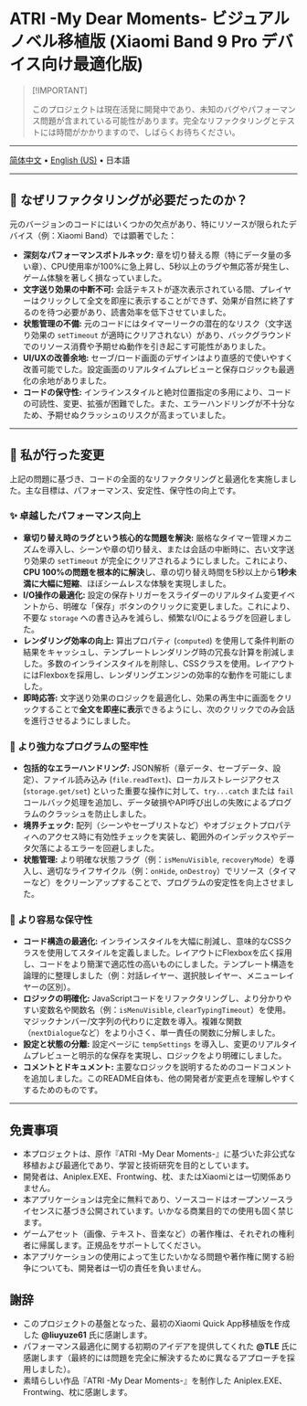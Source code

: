 # ATRI -My Dear Moments- ビジュアルノベル移植版 (Xiaomi Band 9 Pro デバイス向け最適化版)

> \[!IMPORTANT]
> 
> このプロジェクトは現在活発に開発中であり、未知のバグやパフォーマンス問題が含まれている可能性があります。完全なリファクタリングとテストには時間がかかりますので、しばらくお待ちください。

---

[简体中文](/README.md) • [English (US)](/README.en_US.md) • 日本語

---

## 🤔 なぜリファクタリングが必要だったのか？

元のバージョンのコードにはいくつかの欠点があり、特にリソースが限られたデバイス（例：Xiaomi Band）では顕著でした：

*   **深刻なパフォーマンスボトルネック:** 章を切り替える際（特にデータ量の多い章）、CPU使用率が100%に急上昇し、5秒以上のラグや無応答が発生し、ゲーム体験を著しく損なっていました。
*   **文字送り効果の中断不可:** 会話テキストが逐次表示されている間、プレイヤーはクリックして全文を即座に表示することができず、効果が自然に終了するのを待つ必要があり、読書効率を低下させていました。
*   **状態管理の不備:** 元のコードにはタイマーリークの潜在的なリスク（文字送り効果の `setTimeout` が適時にクリアされない）があり、バックグラウンドでのリソース消費や予期せぬ動作を引き起こす可能性がありました。
*   **UI/UXの改善余地:** セーブ/ロード画面のデザインはより直感的で使いやすく改善可能でした。設定画面のリアルタイムプレビューと保存ロジックも最適化の余地がありました。
*   **コードの保守性:** インラインスタイルと絶対位置指定の多用により、コードの可読性、変更、拡張が困難でした。また、エラーハンドリングが不十分なため、予期せぬクラッシュのリスクが高まっていました。

---

## 🔧 私が行った変更

上記の問題に基づき、コードの全面的なリファクタリングと最適化を実施しました。主な目標は、パフォーマンス、安定性、保守性の向上です。

### ✨ 卓越したパフォーマンス向上

*   **章切り替え時のラグという核心的な問題を解決:** 厳格なタイマー管理メカニズムを導入し、シーンや章の切り替え、または会話の中断時に、古い文字送り効果の `setTimeout` が完全にクリアされるようにしました。これにより、**CPU 100%の問題を根本的に解決**し、章の切り替え時間を5秒以上から**1秒未満に大幅に短縮**、ほぼシームレスな体験を実現しました。
*   **I/O操作の最適化:** 設定の保存トリガーをスライダーのリアルタイム変更イベントから、明確な「保存」ボタンのクリックに変更しました。これにより、不要な `storage` への書き込みを減らし、頻繁なI/Oによるラグを回避しました。
*   **レンダリング効率の向上:** 算出プロパティ (`computed`) を使用して条件判断の結果をキャッシュし、テンプレートレンダリング時の冗長な計算を削減しました。多数のインラインスタイルを削除し、CSSクラスを使用。レイアウトにはFlexboxを採用し、レンダリングエンジンの効率的な動作を可能にしました。
*   **即時応答:** 文字送り効果のロジックを最適化し、効果の再生中に画面をクリックすることで**全文を即座に表示**できるようにし、次のクリックでのみ会話を進行させるようにしました。

### 🧱 より強力なプログラムの堅牢性

*   **包括的なエラーハンドリング:** JSON解析（章データ、セーブデータ、設定）、ファイル読み込み (`file.readText`)、ローカルストレージアクセス (`storage.get/set`) といった重要な操作に対して、`try...catch` または `fail` コールバック処理を追加し、データ破損やAPI呼び出しの失敗によるプログラムのクラッシュを防止しました。
*   **境界チェック:** 配列（シーンやセーブリストなど）やオブジェクトプロパティへのアクセス時に有効性チェックを実装し、範囲外のインデックスやデータ欠落によるエラーを回避しました。
*   **状態管理:** より明確な状態フラグ（例：`isMenuVisible`, `recoveryMode`）を導入し、適切なライフサイクル（例：`onHide`, `onDestroy`）でリソース（タイマーなど）をクリーンアップすることで、プログラムの安定性を向上させました。

### 🧰 より容易な保守性

*   **コード構造の最適化:** インラインスタイルを大幅に削減し、意味的なCSSクラスを使用してスタイルを定義しました。レイアウトにFlexboxを広く採用し、コードをより簡潔で適応性の高いものにしました。テンプレート構造を論理的に整理しました（例：対話レイヤー、選択肢レイヤー、メニューレイヤーの区別）。
*   **ロジックの明確化:** JavaScriptコードをリファクタリングし、より分かりやすい変数名や関数名（例：`isMenuVisible`, `clearTypingTimeout`）を使用。マジックナンバー/文字列の代わりに定数を導入。複雑な関数（`nextDialogue`など）をより小さく、単一責任の関数に分解しました。
*   **設定と状態の分離:** 設定ページに `tempSettings` を導入し、変更のリアルタイムプレビューと明示的な保存を実現し、ロジックをより明確にしました。
*   **コメントとドキュメント:** 主要なロジックを説明するためのコードコメントを追加しました。このREADME自体も、他の開発者が変更点を理解しやすくするためのものです。

---

## 免責事項

*   本プロジェクトは、原作『ATRI -My Dear Moments-』に基づいた非公式な移植および最適化であり、学習と技術研究を目的としています。
*   開発者は、Aniplex.EXE、Frontwing、枕、またはXiaomiとは一切関係ありません。
*   本アプリケーションは完全に無料であり、ソースコードはオープンソースライセンスに基づき公開されています。いかなる商業目的での使用も固く禁じます。
*   ゲームアセット（画像、テキスト、音楽など）の著作権は、それぞれの権利者に帰属します。正規品をサポートしてください。
*   本アプリケーションの使用によって生じたいかなる問題や著作権に関する紛争についても、開発者は一切の責任を負いません。

## 謝辞

*   このプロジェクトの基盤となった、最初のXiaomi Quick App移植版を作成した **@liuyuze61** 氏に感謝します。
*   パフォーマンス最適化に関する初期のアイデアを提供してくれた **@TLE** 氏に感謝します（最終的には問題を完全に解決するために異なるアプローチを採用しました）。
*   素晴らしい作品『ATRI -My Dear Moments-』を制作した Aniplex.EXE、Frontwing、枕に感謝します。
